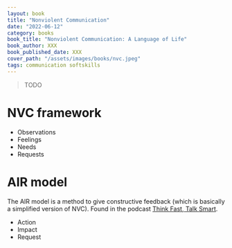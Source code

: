 ```yaml
---
layout: book
title: "Nonviolent Communication"
date: "2022-06-12"
category: books
book_title: "Nonviolent Communication: A Language of Life"
book_author: XXX
book_published_date: XXX
cover_path: "/assets/images/books/nvc.jpeg"
tags: communication softskills
---
```


> TODO

# NVC framework
- Observations
- Feelings
- Needs
- Requests

# AIR model
The AIR model is a method to give constructive feedback (which is basically a simplified version of NVC). Found in the podcast [Think Fast, Talk Smart](https://www.gsb.stanford.edu/business-podcasts/think-fast-talk-smart-podcast).

- Action
- Impact
- Request
